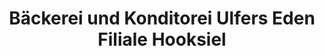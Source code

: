 ---
title: "Bäckerei und Konditorei Ulfers Eden Filiale Hooksiel"
url: /wangerland/baeckerei-und-konditorei-ulfers-eden-filiale-hooksiel/
shop: Bäckerei
---